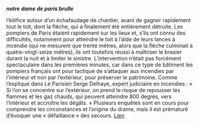 _**notre dame de paris brulle**_

l’édifice autour d’un échafaudage de chantier, avant de gagner rapidement tout
le toit, dont la flèche, qui a finalement été entièrement détruite. Les pompiers
de Paris étaient rapidement sur les lieux et, s’ils ont connu des difficultés,
notamment pour atteindre le toit à l’aide de leurs lances à incendie (qui ne
mesurent que trente mètres, alors que la flèche culminait à quatre-vingt-seize
mètres), ils ont toutefois réussi à maîtriser le brasier durant la nuit et à
limiter le sinistre. L’intervention n’était pas forcément spectaculaire dans les
premières minutes, car dans ce type de bâtiment les pompiers français ont pour
tactique de s’attaquer aux incendies par l’intérieur et non par l’extérieur,
pour préserver le patrimoine. Comme l’explique dans Le Parisien Serge Delhaye,
expert judiciaire en incendies : « Si l’on se concentre sur l’extérieur, on
prend le risque de repousser les flammes et les gaz chauds, qui peuvent
atteindre 800 degrés, vers l’intérieur et accroître les dégâts. » Plusieurs
enquêtes sont en cours pour comprendre les circonstances et l’origine du drame,
mais il est prématuré d’évoquer une « défaillance » des secours.
[Lien](https://www.ouest-france.fr/faits-divers/incendie/incendie-de-notre-dame-de-paris/video-incendie-notre-dame-de-paris-les-images-filmees-par-les-pompiers-pres-du-brasier-6311798)
